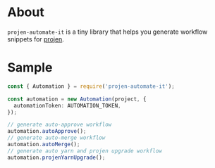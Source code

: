 # About

`projen-automate-it` is a tiny library that helps you generate workflow snippets for [projen](https://github.com/projen/projen).

# Sample

```ts
const { Automation } = require('projen-automate-it');

const automation = new Automation(project, {
  automationToken: AUTOMATION_TOKEN,
});

// generate auto-approve workflow
automation.autoApprove();
// generate auto-merge workflow
automation.autoMerge();
// generate auto yarn and projen upgrade workflow
automation.projenYarnUpgrade();
```

